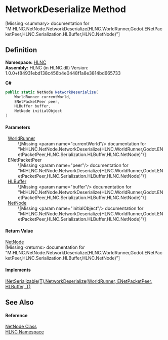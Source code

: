 # NetworkDeserialize Method


\[Missing &lt;summary&gt; documentation for "M:HLNC.NetNode.NetworkDeserialize(HLNC.WorldRunner,Godot.ENetPacketPeer,HLNC.Serialization.HLBuffer,HLNC.NetNode)"\]



## Definition
**Namespace:** <a href="N_HLNC">HLNC</a>  
**Assembly:** HLNC (in HLNC.dll) Version: 1.0.0+f84931ebd138c456b4e0448f1a8e3814bd665733

**C#**
``` C#
public static NetNode NetworkDeserialize(
	WorldRunner currentWorld,
	ENetPacketPeer peer,
	HLBuffer buffer,
	NetNode initialObject
)
```



#### Parameters
<dl><dt>  <a href="T_HLNC_WorldRunner">WorldRunner</a></dt><dd>\[Missing &lt;param name="currentWorld"/&gt; documentation for "M:HLNC.NetNode.NetworkDeserialize(HLNC.WorldRunner,Godot.ENetPacketPeer,HLNC.Serialization.HLBuffer,HLNC.NetNode)"\]</dd><dt>  ENetPacketPeer</dt><dd>\[Missing &lt;param name="peer"/&gt; documentation for "M:HLNC.NetNode.NetworkDeserialize(HLNC.WorldRunner,Godot.ENetPacketPeer,HLNC.Serialization.HLBuffer,HLNC.NetNode)"\]</dd><dt>  <a href="T_HLNC_Serialization_HLBuffer">HLBuffer</a></dt><dd>\[Missing &lt;param name="buffer"/&gt; documentation for "M:HLNC.NetNode.NetworkDeserialize(HLNC.WorldRunner,Godot.ENetPacketPeer,HLNC.Serialization.HLBuffer,HLNC.NetNode)"\]</dd><dt>  <a href="T_HLNC_NetNode">NetNode</a></dt><dd>\[Missing &lt;param name="initialObject"/&gt; documentation for "M:HLNC.NetNode.NetworkDeserialize(HLNC.WorldRunner,Godot.ENetPacketPeer,HLNC.Serialization.HLBuffer,HLNC.NetNode)"\]</dd></dl>

#### Return Value
<a href="T_HLNC_NetNode">NetNode</a>  
\[Missing &lt;returns&gt; documentation for "M:HLNC.NetNode.NetworkDeserialize(HLNC.WorldRunner,Godot.ENetPacketPeer,HLNC.Serialization.HLBuffer,HLNC.NetNode)"\]

#### Implements
<a href="M_HLNC_INetSerializable_1_NetworkDeserialize">INetSerializable(T).NetworkDeserialize(WorldRunner, ENetPacketPeer, HLBuffer, T)</a>  


## See Also


#### Reference
<a href="T_HLNC_NetNode">NetNode Class</a>  
<a href="N_HLNC">HLNC Namespace</a>  
